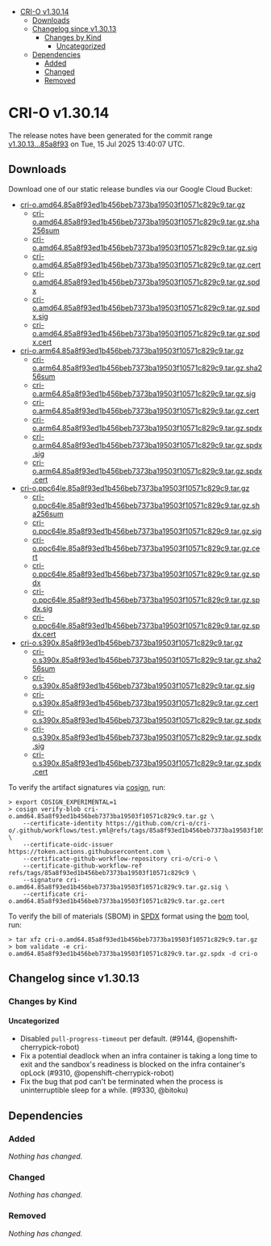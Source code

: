 - [CRI-O v1.30.14](#cri-o-v13014)
  - [Downloads](#downloads)
  - [Changelog since v1.30.13](#changelog-since-v13013)
    - [Changes by Kind](#changes-by-kind)
      - [Uncategorized](#uncategorized)
  - [Dependencies](#dependencies)
    - [Added](#added)
    - [Changed](#changed)
    - [Removed](#removed)

# CRI-O v1.30.14

The release notes have been generated for the commit range
[v1.30.13...85a8f93](https://github.com/cri-o/cri-o/compare/v1.30.13...v1.30.14) on Tue, 15 Jul 2025 13:40:07 UTC.

## Downloads

Download one of our static release bundles via our Google Cloud Bucket:

- [cri-o.amd64.85a8f93ed1b456beb7373ba19503f10571c829c9.tar.gz](https://storage.googleapis.com/cri-o/artifacts/cri-o.amd64.85a8f93ed1b456beb7373ba19503f10571c829c9.tar.gz)
  - [cri-o.amd64.85a8f93ed1b456beb7373ba19503f10571c829c9.tar.gz.sha256sum](https://storage.googleapis.com/cri-o/artifacts/cri-o.amd64.85a8f93ed1b456beb7373ba19503f10571c829c9.tar.gz.sha256sum)
  - [cri-o.amd64.85a8f93ed1b456beb7373ba19503f10571c829c9.tar.gz.sig](https://storage.googleapis.com/cri-o/artifacts/cri-o.amd64.85a8f93ed1b456beb7373ba19503f10571c829c9.tar.gz.sig)
  - [cri-o.amd64.85a8f93ed1b456beb7373ba19503f10571c829c9.tar.gz.cert](https://storage.googleapis.com/cri-o/artifacts/cri-o.amd64.85a8f93ed1b456beb7373ba19503f10571c829c9.tar.gz.cert)
  - [cri-o.amd64.85a8f93ed1b456beb7373ba19503f10571c829c9.tar.gz.spdx](https://storage.googleapis.com/cri-o/artifacts/cri-o.amd64.85a8f93ed1b456beb7373ba19503f10571c829c9.tar.gz.spdx)
  - [cri-o.amd64.85a8f93ed1b456beb7373ba19503f10571c829c9.tar.gz.spdx.sig](https://storage.googleapis.com/cri-o/artifacts/cri-o.amd64.85a8f93ed1b456beb7373ba19503f10571c829c9.tar.gz.spdx.sig)
  - [cri-o.amd64.85a8f93ed1b456beb7373ba19503f10571c829c9.tar.gz.spdx.cert](https://storage.googleapis.com/cri-o/artifacts/cri-o.amd64.85a8f93ed1b456beb7373ba19503f10571c829c9.tar.gz.spdx.cert)
- [cri-o.arm64.85a8f93ed1b456beb7373ba19503f10571c829c9.tar.gz](https://storage.googleapis.com/cri-o/artifacts/cri-o.arm64.85a8f93ed1b456beb7373ba19503f10571c829c9.tar.gz)
  - [cri-o.arm64.85a8f93ed1b456beb7373ba19503f10571c829c9.tar.gz.sha256sum](https://storage.googleapis.com/cri-o/artifacts/cri-o.arm64.85a8f93ed1b456beb7373ba19503f10571c829c9.tar.gz.sha256sum)
  - [cri-o.arm64.85a8f93ed1b456beb7373ba19503f10571c829c9.tar.gz.sig](https://storage.googleapis.com/cri-o/artifacts/cri-o.arm64.85a8f93ed1b456beb7373ba19503f10571c829c9.tar.gz.sig)
  - [cri-o.arm64.85a8f93ed1b456beb7373ba19503f10571c829c9.tar.gz.cert](https://storage.googleapis.com/cri-o/artifacts/cri-o.arm64.85a8f93ed1b456beb7373ba19503f10571c829c9.tar.gz.cert)
  - [cri-o.arm64.85a8f93ed1b456beb7373ba19503f10571c829c9.tar.gz.spdx](https://storage.googleapis.com/cri-o/artifacts/cri-o.arm64.85a8f93ed1b456beb7373ba19503f10571c829c9.tar.gz.spdx)
  - [cri-o.arm64.85a8f93ed1b456beb7373ba19503f10571c829c9.tar.gz.spdx.sig](https://storage.googleapis.com/cri-o/artifacts/cri-o.arm64.85a8f93ed1b456beb7373ba19503f10571c829c9.tar.gz.spdx.sig)
  - [cri-o.arm64.85a8f93ed1b456beb7373ba19503f10571c829c9.tar.gz.spdx.cert](https://storage.googleapis.com/cri-o/artifacts/cri-o.arm64.85a8f93ed1b456beb7373ba19503f10571c829c9.tar.gz.spdx.cert)
- [cri-o.ppc64le.85a8f93ed1b456beb7373ba19503f10571c829c9.tar.gz](https://storage.googleapis.com/cri-o/artifacts/cri-o.ppc64le.85a8f93ed1b456beb7373ba19503f10571c829c9.tar.gz)
  - [cri-o.ppc64le.85a8f93ed1b456beb7373ba19503f10571c829c9.tar.gz.sha256sum](https://storage.googleapis.com/cri-o/artifacts/cri-o.ppc64le.85a8f93ed1b456beb7373ba19503f10571c829c9.tar.gz.sha256sum)
  - [cri-o.ppc64le.85a8f93ed1b456beb7373ba19503f10571c829c9.tar.gz.sig](https://storage.googleapis.com/cri-o/artifacts/cri-o.ppc64le.85a8f93ed1b456beb7373ba19503f10571c829c9.tar.gz.sig)
  - [cri-o.ppc64le.85a8f93ed1b456beb7373ba19503f10571c829c9.tar.gz.cert](https://storage.googleapis.com/cri-o/artifacts/cri-o.ppc64le.85a8f93ed1b456beb7373ba19503f10571c829c9.tar.gz.cert)
  - [cri-o.ppc64le.85a8f93ed1b456beb7373ba19503f10571c829c9.tar.gz.spdx](https://storage.googleapis.com/cri-o/artifacts/cri-o.ppc64le.85a8f93ed1b456beb7373ba19503f10571c829c9.tar.gz.spdx)
  - [cri-o.ppc64le.85a8f93ed1b456beb7373ba19503f10571c829c9.tar.gz.spdx.sig](https://storage.googleapis.com/cri-o/artifacts/cri-o.ppc64le.85a8f93ed1b456beb7373ba19503f10571c829c9.tar.gz.spdx.sig)
  - [cri-o.ppc64le.85a8f93ed1b456beb7373ba19503f10571c829c9.tar.gz.spdx.cert](https://storage.googleapis.com/cri-o/artifacts/cri-o.ppc64le.85a8f93ed1b456beb7373ba19503f10571c829c9.tar.gz.spdx.cert)
- [cri-o.s390x.85a8f93ed1b456beb7373ba19503f10571c829c9.tar.gz](https://storage.googleapis.com/cri-o/artifacts/cri-o.s390x.85a8f93ed1b456beb7373ba19503f10571c829c9.tar.gz)
  - [cri-o.s390x.85a8f93ed1b456beb7373ba19503f10571c829c9.tar.gz.sha256sum](https://storage.googleapis.com/cri-o/artifacts/cri-o.s390x.85a8f93ed1b456beb7373ba19503f10571c829c9.tar.gz.sha256sum)
  - [cri-o.s390x.85a8f93ed1b456beb7373ba19503f10571c829c9.tar.gz.sig](https://storage.googleapis.com/cri-o/artifacts/cri-o.s390x.85a8f93ed1b456beb7373ba19503f10571c829c9.tar.gz.sig)
  - [cri-o.s390x.85a8f93ed1b456beb7373ba19503f10571c829c9.tar.gz.cert](https://storage.googleapis.com/cri-o/artifacts/cri-o.s390x.85a8f93ed1b456beb7373ba19503f10571c829c9.tar.gz.cert)
  - [cri-o.s390x.85a8f93ed1b456beb7373ba19503f10571c829c9.tar.gz.spdx](https://storage.googleapis.com/cri-o/artifacts/cri-o.s390x.85a8f93ed1b456beb7373ba19503f10571c829c9.tar.gz.spdx)
  - [cri-o.s390x.85a8f93ed1b456beb7373ba19503f10571c829c9.tar.gz.spdx.sig](https://storage.googleapis.com/cri-o/artifacts/cri-o.s390x.85a8f93ed1b456beb7373ba19503f10571c829c9.tar.gz.spdx.sig)
  - [cri-o.s390x.85a8f93ed1b456beb7373ba19503f10571c829c9.tar.gz.spdx.cert](https://storage.googleapis.com/cri-o/artifacts/cri-o.s390x.85a8f93ed1b456beb7373ba19503f10571c829c9.tar.gz.spdx.cert)

To verify the artifact signatures via [cosign](https://github.com/sigstore/cosign), run:

```console
> export COSIGN_EXPERIMENTAL=1
> cosign verify-blob cri-o.amd64.85a8f93ed1b456beb7373ba19503f10571c829c9.tar.gz \
    --certificate-identity https://github.com/cri-o/cri-o/.github/workflows/test.yml@refs/tags/85a8f93ed1b456beb7373ba19503f10571c829c9 \
    --certificate-oidc-issuer https://token.actions.githubusercontent.com \
    --certificate-github-workflow-repository cri-o/cri-o \
    --certificate-github-workflow-ref refs/tags/85a8f93ed1b456beb7373ba19503f10571c829c9 \
    --signature cri-o.amd64.85a8f93ed1b456beb7373ba19503f10571c829c9.tar.gz.sig \
    --certificate cri-o.amd64.85a8f93ed1b456beb7373ba19503f10571c829c9.tar.gz.cert
```

To verify the bill of materials (SBOM) in [SPDX](https://spdx.org) format using the [bom](https://sigs.k8s.io/bom) tool, run:

```console
> tar xfz cri-o.amd64.85a8f93ed1b456beb7373ba19503f10571c829c9.tar.gz
> bom validate -e cri-o.amd64.85a8f93ed1b456beb7373ba19503f10571c829c9.tar.gz.spdx -d cri-o
```

## Changelog since v1.30.13

### Changes by Kind

#### Uncategorized
 - Disabled `pull-progress-timeout` per default. (#9144, @openshift-cherrypick-robot)
 - Fix a potential deadlock when an infra container is taking a long time to exit and the sandbox's readiness is blocked on the infra container's opLock (#9310, @openshift-cherrypick-robot)
 - Fix the bug that pod can't be terminated when the process is uninterruptible sleep for a while. (#9330, @bitoku)

## Dependencies

### Added
_Nothing has changed._

### Changed
_Nothing has changed._

### Removed
_Nothing has changed._
